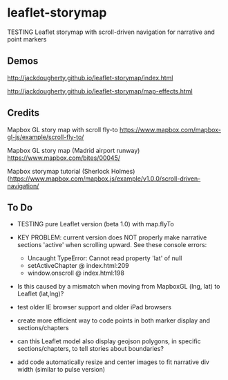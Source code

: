 # leaflet-storymap
TESTING Leaflet storymap with scroll-driven navigation for narrative and point markers

## Demos
http://jackdougherty.github.io/leaflet-storymap/index.html

http://jackdougherty.github.io/leaflet-storymap/map-effects.html

## Credits
Mapbox GL story map with scroll fly-to https://www.mapbox.com/mapbox-gl-js/example/scroll-fly-to/

Mapbox GL story map (Madrid airport runway) https://www.mapbox.com/bites/00045/

Mapbox storymap tutorial (Sherlock Holmes) (https://www.mapbox.com/mapbox.js/example/v1.0.0/scroll-driven-navigation/

## To Do
- TESTING pure Leaflet version (beta 1.0) with map.flyTo
- KEY PROBLEM: current version does NOT properly make narrative sections 'active' when scrolling upward. See these console errors:
  - Uncaught TypeError: Cannot read property 'lat' of null
  - setActiveChapter	@	index.html:209
  - window.onscroll	@	index.html:198
- Is this caused by a mismatch when moving from MapboxGL (lng, lat) to Leaflet (lat,lng)?

- test older IE browser support and older iPad browsers
- create more efficient way to code points in both marker display and sections/chapters
- can this Leaflet model also display geojson polygons, in specific sections/chapters, to tell stories about boundaries?
- add code automatically resize and center images to fit narrative div width (similar to pulse version)
